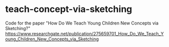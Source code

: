# teach-concept-via-sketching
Code for the paper "How Do We Teach Young Children New Concepts via Sketching?"
https://www.researchgate.net/publication/275659701_How_Do_We_Teach_Young_Children_New_Concepts_via_Sketching
